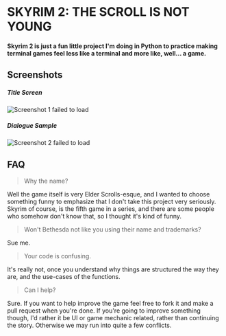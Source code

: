 # SKYRIM 2: THE SCROLL IS NOT YOUNG

#### Skyrim 2 is just a fun little project I'm doing in Python to practice making terminal games feel less like a terminal and more like, well... a game.

## Screenshots
##### Title Screen
![Screenshot 1 failed to load](http://i.imgur.com/UGbcBf0.png)
##### Dialogue Sample
![Screenshot 2 failed to load](http://i.imgur.com/kjSkIXA.png)

## FAQ
>Why the name?

Well the game itself is very Elder Scrolls-esque, and I wanted to choose something funny to emphasize that I don't take this project very seriously. Skyrim of course, is the fifth game in a series, and there are some people who somehow don't know that, so I thought it's kind of funny.

>Won't Bethesda not like you using their name and trademarks?

Sue me.

>Your code is confusing.

It's really not, once you understand why things are structured the way they are, and the use-cases of the functions.

>Can I help?

Sure. If you want to help improve the game feel free to fork it and make a pull request when you're done. If you're going to improve something though, I'd rather it be UI or game mechanic related, rather than continuing the story. Otherwise we may run into quite a few conflicts.
